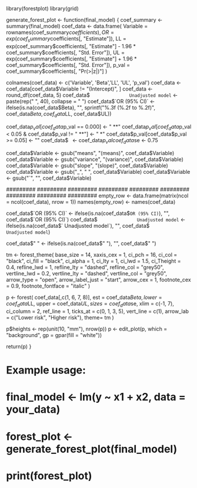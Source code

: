 library(forestplot)
library(grid)

generate_forest_plot <- function(final_model) {
  coef_summary <- summary(final_model)
  coef_data <- data.frame(
    Variable = rownames(coef_summary$coefficients),
    OR = exp(coef_summary$coefficients[, "Estimate"]),
    LL = exp(coef_summary$coefficients[, "Estimate"] - 1.96 * coef_summary$coefficients[, "Std. Error"]),
    UL = exp(coef_summary$coefficients[, "Estimate"] + 1.96 * coef_summary$coefficients[, "Std. Error"]),
    p_val = coef_summary$coefficients[, "Pr(>|z|)"]
  )
  
  colnames(coef_data) <- c('Variable', 'Beta','LL', 'UL', 'p_val')
  coef_data <- coef_data[coef_data$Variable != "(Intercept)", ]
  coef_data <- round_df(coef_data, 5)
  coef_data$`               Unadjusted model` <- paste(rep(" ", 40), collapse = " ")
  coef_data$`OR (95% CI)` <- ifelse(is.na(coef_data$Beta), "",
                                    sprintf("%.3f (%.2f to %.2f)",
                                            coef_data$Beta, coef_data$LL, coef_data$UL))
  
  coef_data$p_val[coef_data$p_val == 0.000] <- " **"
  coef_data$p_val[coef_data$p_val < 0.05 & coef_data$p_val != " **"] <- " *"
  coef_data$p_val[coef_data$p_val >= 0.05] <- ""
  coef_data$` ` <- coef_data$p_val
  coef_data$se <- 0.75
  
  coef_data$Variable <- gsub("means", "(means)", coef_data$Variable)
  coef_data$Variable <- gsub("variance", "(variance)", coef_data$Variable)
  coef_data$Variable <- gsub("slope", "(slope)", coef_data$Variable)
  coef_data$Variable <- gsub("_", " ", coef_data$Variable)
  coef_data$Variable <- gsub("`", "", coef_data$Variable)
  
  
  
  #########  #########  #########  #########  #########  #########  #########  #########  #########
  empty_row <- data.frame(matrix(ncol = ncol(coef_data), nrow = 1))
  names(empty_row) <- names(coef_data)
  

  coef_data$`OR (95% CI)` <- ifelse(is.na(coef_data$`OR (95% CI)`), "", coef_data$`OR (95% CI)`)
  coef_data$`               Unadjusted model` <- ifelse(is.na(coef_data$`               Unadjusted model`), "", coef_data$`               Unadjusted model`)
  
  
  coef_data$" " <- ifelse(is.na(coef_data$" "), "", coef_data$" ")
  

  tm <- forest_theme(
    base_size = 14,
    xaxis_cex = 1,
    ci_pch = 16,
    ci_col = "black",
    ci_fill = "black",
    ci_alpha = 1,
    ci_lty = 1,
    ci_lwd = 1.5,
    ci_Theight = 0.4,
    refline_lwd = 1,
    refline_lty = "dashed",
    refline_col = "grey50",
    vertline_lwd = 0.2,
    vertline_lty = "dashed",
    vertline_col = "grey50",
    arrow_type = "open",
    arrow_label_just = "start",
    arrow_cex = 1,
    footnote_cex = 0.9,
    footnote_fontface = "italic"
  )
  
  p <- forest(
    coef_data[,c(1, 6, 7, 8)],
    est = coef_data$Beta,
    lower = coef_data$LL, 
    upper = coef_data$UL,
    sizes = coef_data$se,
    xlim = c(-1, 7),
    ci_column = 2,
    ref_line = 1,
    ticks_at = c(0, 1, 3, 5),
    vert_line = c(1),
    arrow_lab = c("Lower risk", "Higher risk"),
    theme= tm
  )
  
  p$heights <- rep(unit(10, "mm"), nrow(p)) 
  p <- edit_plot(p, which = "background",
                 gp = gpar(fill = "white"))
  
  return(p)
}

# Example usage:
# final_model <- lm(y ~ x1 + x2, data = your_data)
# forest_plot <- generate_forest_plot(final_model)
# print(forest_plot)
